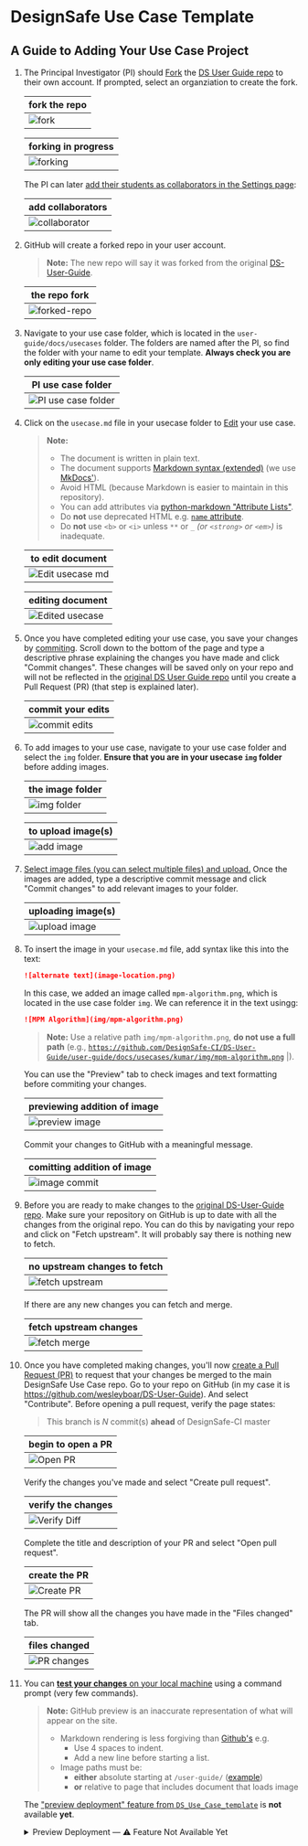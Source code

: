 # DesignSafe Use Case Template

## A Guide to Adding Your Use Case Project

1. The Principal Investigator (PI) should [Fork](https://docs.github.com/en/pull-requests/collaborating-with-pull-requests/working-with-forks/fork-a-repo) the [DS User Guide repo][DS-User-Guide] to their own account. If prompted, select an organziation to create the fork.

    | fork the repo |
    | - |
    | ![fork](docs/images/00-fork.png) | |

    | forking in progress |
    | - |
    | ![forking](docs/images/01-forking.png) |

    The PI can later [add their students as collaborators in the Settings page](https://docs.github.com/en/account-and-profile/setting-up-and-managing-your-personal-account-on-github/managing-access-to-your-personal-repositories/inviting-collaborators-to-a-personal-repository):

    | add collaborators |
    | - |
    | ![collaborator](docs/images/collaborator.png) |

2. GitHub will create a forked repo in your user account.

    > **Note:**
    > The new repo will say it was forked from the original [DS-User-Guide].

    | the repo fork |
    | - |
    | ![forked-repo](docs/images/02-forked-repo.png) |

3. Navigate to your use case folder, which is located in the `user-guide/docs/usecases` folder. The folders are named after the PI, so find the folder with your name to edit your template. **Always check you are only editing your use case folder**.

    | PI use case folder |
    | - |
    | ![PI use case folder](docs/images/03-pi-usecase-folder.png) |

4. Click on the `usecase.md` file in your usecase folder to [Edit](https://docs.github.com/en/repositories/working-with-files/managing-files/editing-files) your use case.

    > **Note:**
    > - The document is written in plain text.
    > - The document supports [Markdown syntax (extended)](https://www.markdownguide.org/extended-syntax/) (we use [MkDocs'](https://www.mkdocs.org/user-guide/writing-your-docs/#writing-with-markdown)).
    > - Avoid HTML (because Markdown is easier to maintain in this repository).
    > - You can add attributes via [python-markdown "Attribute Lists"]().
    > - Do **not** use deprecated HTML e.g. [`name` attribute](https://developer.mozilla.org/en-US/docs/Web/HTML/Element/a#deprecated_attributes).
    > - Do **not** use `<b>` or `<i>` unless `**` or `_` _(or `<strong>` or `<em>`)_ is inadequate.

    | to edit document |
    | - |
    | ![Edit usecase md](docs/images/04-edit-usecasemd.png) |

    | editing document |
    | - |
    | ![Edited usecase](docs/images/05-edit-usecase.png) |

5. Once you have completed editing your use case, you save your changes by [commiting](https://docs.github.com/en/pull-requests/committing-changes-to-your-project/creating-and-editing-commits/about-commits). Scroll down to the bottom of the page and type a descriptive phrase explaining the changes you have made and click "Commit changes". These changes will be saved only on your repo and will not be reflected in the [original DS User Guide repo][DS-User-Guide] until you create a Pull Request (PR) (that step is explained later).

    | commit your edits |
    | - |
    | ![commit edits](docs/images/06-commit-usecase-edits.png) |

6. To add images to your use case, navigate to your use case folder and select the `img` folder. **Ensure that you are in your usecase `img` folder** before adding images.

    | the image folder |
    | - |
    | ![img folder](docs/images/07-img-folder.png) |

    | to upload image(s) |
    | - |
    | ![add image](docs/images/08-add-img.png) |

7. [Select image files (you can select multiple files) and upload.](https://docs.github.com/en/repositories/working-with-files/managing-files/adding-a-file-to-a-repository) Once the images are added, type a descriptive commit message and click "Commit changes" to add relevant images to your folder.

    | uploading image(s) |
    | - |
    | ![upload image](docs/images/09-upload-image.png) |

8. To insert the image in your `usecase.md` file, add syntax like this into the text:

    ```md
    ![alternate text](image-location.png)
    ```

    In this case, we added an image called `mpm-algorithm.png`, which is located in the use case folder `img`. We can reference it in the text usingg:

    ```md
    ![MPM Algorithm](img/mpm-algorithm.png)
    ```

    > **Note:**
    > Use a relative path `img/mpm-algorithm.png`, **do not use a full path** (e.g., [`https://github.com/DesignSafe-CI/DS-User-Guide/user-guide/docs/usecases/kumar/img/mpm-algorithm.png`](https://github.com/DesignSafe-CI/DS-User-Guide/user-guide/docs/usecases/kumar/img/mpm-algorithm.png) |).

    You can use the "Preview" tab to check images and text formatting before commiting your changes.

    | previewing addition of image |
    | - |
    | ![preview image](docs/images/11-preview-img.png) |

    Commit your changes to GitHub with a meaningful message.

    | comitting addition of image |
    | - |
    | ![image commit](docs/images/12-image-commit.png) |

9. Before you are ready to make changes to the [original DS-User-Guide repo][DS-User-Guide]. Make sure your repository on GitHub is up to date with all the changes from the original repo. You can do this by navigating your repo and click on "Fetch upstream". It will probably say there is nothing new to fetch.

    | no upstream changes to fetch |
    | - |
    | ![fetch upstream](docs/images/16-fetch-upstream.png) |

    If there are any new changes you can fetch and merge.

    | fetch upstream changes |
    | - |
    | ![fetch merge](docs/images/17-fetch-merge.png) |

10. Once you have completed making changes, you'll now [create a Pull Request (PR)](https://docs.github.com/en/pull-requests/collaborating-with-pull-requests/proposing-changes-to-your-work-with-pull-requests/creating-a-pull-request) to request that your changes be merged to the main DesignSafe Use Case repo. Go to your repo on GitHub (in my case it is https://github.com/wesleyboar/DS-User-Guide). And select "Contribute". Before opening a pull request, verify the page states:

    > This branch is _N_ commit(s) **ahead** of DesignSafe-CI master

    | begin to open a PR |
    | - |
    | ![Open PR](docs/images/18-open-pr.png) |

    Verify the changes you've made and select "Create pull request".

    | verify the changes |
    | - |
    | ![Verify Diff](docs/images/18-verify-diff.png) |

    Complete the title and description of your PR and select "Open pull request".

    | create the PR |
    | - |
    | ![Create PR](docs/images/19-create-pr.png) |

    The PR will show all the changes you have made in the "Files changed" tab.

    | files changed |
    | - |
    | ![PR changes](docs/images/20-pr-file-changes.png) |

11. You can [**test your changes** on your local machine](../../../README#testing) using a command prompt (very few commands).

    > **Note:**
    > GitHub preview is an inaccurate representation of what will appear on the site.
    >
    > - Markdown rendering is less forgiving than [Github's](https://docs.github.com/en/get-started/writing-on-github/getting-started-with-writing-and-formatting-on-github/basic-writing-and-formatting-syntax) e.g.
    >     - Use 4 spaces to indent.
    >     - Add a new line before starting a list.
    > - Image paths must be:
    >     - **either** absolute starting at `/user-guide/` ([example](https://github.com/DesignSafe-CI/DS-User-Guide/pull/35/commits/956fc03))
    >     - **or** relative to page that includes document that loads image

    The <a href="https://github.com/DesignSafe-CI/DS_Use_Case_template/blob/c32d48a/README.md?plain=1#L76-L80">"preview deployment" feature from `DS_Use_Case_template`</a> is **not** available **yet**.</summary>

    <details><summary>Preview Deployment — ⚠️ Feature Not Available Yet</summary>

    11. After a minute or so a preview deployment of your use case will be available on the pull request page. Select the preview link generated by Netlify to view your changes similar to how it would be rendered in the final version. If you want to make some tweaks. Visit *your* GitHub repo of the DS Use Case and make changes. As long as the current PR remains open GitHub will automatically pull your changes.

        | link to preview of deployment |
        | - |
        | ⚠️ Feature unavailable. Until feature is available, you may view an [outdated image](docs/images/21-pr.png). |
        <!-- ![PR](docs/images/21-pr.png) | -->

        | preview of deployment |
        | - |
        | ⚠️ Feature unavailable. Until feature is available, you may view an [outdated image](docs/images/22-preview.png). |
        <!-- ![preview Web](docs/images/22-preview.png) | -->

    </details>

[DS-User-Guide]: https://github.com/DesignSafe-CI/DS-User-Guide/
[DS_Use_Case_template]: https://github.com/DesignSafe-CI/DS_Use_Case_template/
